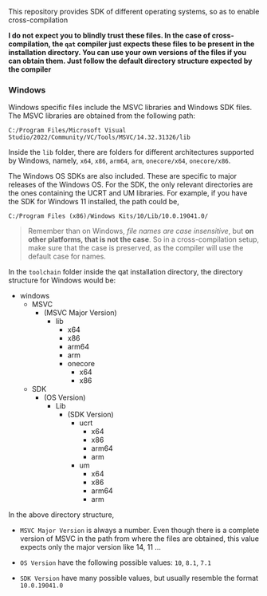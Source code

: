 This repository provides SDK of different operating systems, so as to enable cross-compilation

**I do not expect you to blindly trust these files. In the case of cross-compilation, the `qat` compiler just expects these files to be present in the installation directory. You can use your own versions of the files if you can obtain them. Just follow the default directory structure expected by the compiler**

### Windows

Windows specific files include the MSVC libraries and Windows SDK files. The MSVC libraries are obtained from the following path:

```
C:/Program Files/Microsoft Visual Studio/2022/Community/VC/Tools/MSVC/14.32.31326/lib
```

Inside the `lib` folder, there are folders for different architectures supported by Windows, namely, `x64`, `x86`, `arm64`, `arm`, `onecore/x64`, `onecore/x86`.

The Windows OS SDKs are also included. These are specific to major releases of the Windows OS. For the SDK, the only relevant directories are the ones containing the UCRT and UM libraries. For example, if you have the SDK for Windows 11 installed, the path could be,

```
C:/Program Files (x86)/Windows Kits/10/Lib/10.0.19041.0/
```

> Remember than on Windows, _file names are case insensitive_, but **on other platforms, that is not the case**. So in a cross-compilation setup, make sure that the case is preserved, as the compiler will use the default case for names.

In the `toolchain` folder inside the qat installation directory, the directory structure for Windows would be:

- windows
  - MSVC
    - (MSVC Major Version)
      - lib
        - x64
        - x86
        - arm64
        - arm
        - onecore
          - x64
          - x86
  - SDK
    - (OS Version)
      - Lib
        - (SDK Version)
          - ucrt
            - x64
            - x86
            - arm64
            - arm
          - um
            - x64
            - x86
            - arm64
            - arm

In the above directory structure,

- `MSVC Major Version` is always a number. Even though there is a complete version of MSVC in the path from where the files are obtained, this value expects only the major version like 14, 11 ...

- `OS Version` have the following possible values: `10`, `8.1`, `7.1`

- `SDK Version` have many possible values, but usually resemble the format `10.0.19041.0`

